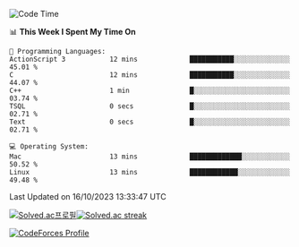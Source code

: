 
<!--START_SECTION:waka-->
![Code Time](http://img.shields.io/badge/Code%20Time-3%2C031%20hrs%2014%20mins-blue)

📊 **This Week I Spent My Time On** 

```text
💬 Programming Languages: 
ActionScript 3           12 mins             ███████████░░░░░░░░░░░░░░   45.01 % 
C                        12 mins             ███████████░░░░░░░░░░░░░░   44.07 % 
C++                      1 min               █░░░░░░░░░░░░░░░░░░░░░░░░   03.74 % 
TSQL                     0 secs              █░░░░░░░░░░░░░░░░░░░░░░░░   02.71 % 
Text                     0 secs              █░░░░░░░░░░░░░░░░░░░░░░░░   02.71 % 

💻 Operating System: 
Mac                      13 mins             █████████████░░░░░░░░░░░░   50.52 % 
Linux                    13 mins             ████████████░░░░░░░░░░░░░   49.48 % 
```


 Last Updated on 16/10/2023 13:33:47 UTC
<!--END_SECTION:waka-->


[![Solved.ac프로필](http://mazassumnida.wtf/api/generate_badge?boj=hckim96)](https://solved.ac/hckim96)[![Solved.ac streak](http://mazandi.herokuapp.com/api?handle=hckim96&theme=dark)](https://solved.ac/hckim96)


[![CodeForces Profile](https://cf.leed.at?id=hckim96)](https://codeforces.com/profile/hckim96)


